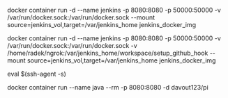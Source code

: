 docker container run -d --name jenkins -p 8080:8080 -p 50000:50000 -v /var/run/docker.sock:/var/run/docker.sock --mount source=jenkins_vol,target=/var/jenkins_home jenkins_docker_img

docker container run -d --name jenkins -p 8080:8080 -p 50000:50000 -v /var/run/docker.sock:/var/run/docker.sock -v /home/radek/ngrok:/var/jenkins_home/workspace/setup_github_hook --mount source=jenkins_vol,target=/var/jenkins_home jenkins_docker_img


eval $(ssh-agent -s)

docker container run --name java --rm -p 8080:8080 -d davout123/pi
